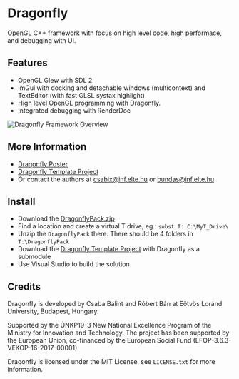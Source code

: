 # Dragonfly

OpenGL C++ framework with focus on high level code, high performace, and debugging with UI.

## Features

 - OpenGL Glew with SDL 2
 - ImGui with docking and detachable windows (multicontext) and TextEditor (with fast GLSL systax highlight)
 - High level OpenGL programming with Dragonfly.
 - Integrated debugging with RenderDoc
 
 ![Dragonfly Framework Overview](/Framework/overview.png)

## More Information

 - [Dragonfly Poster](https://people.inf.elte.hu/csabix/publications/articles/WSPS_2020_Poster_Dragonfly.pdf)
 - [Dragonfly Template Project](https://github.com/ELTE-IK-CG/The-Dragon-Flies)
 - Or contact the authors at csabix@inf.elte.hu or bundas@inf.elte.hu
 
## Install

 - Download the [DragonflyPack.zip](https://drive.google.com/file/d/1YHrIyQqoi5fef00poe038AW2M7P9rVfB/view?usp=sharing)
 - Find a location and create a virtual T drive, eg.: `subst T: C:\MyT_Drive\`
 - Unzip the `DragonflyPack` there. There should be 4 folders in `T:\DragonflyPack`
 - Download the [Dragonfly Template Project](https://github.com/ELTE-IK-CG/The-Dragon-Flies) with Dragonfly as a submodule
 - Use Visual Studio to build the solution

## Credits

Dragonfly is developed by Csaba Bálint and Róbert Bán at Eötvös Loránd University, Budapest, Hungary.

Supported by the ÚNKP19-3 New National Excellence Program of the Ministry for Innovation and Technology. The project has been supported by the European Union, co-financed by the European Social Fund (EFOP-3.6.3-VEKOP-16-2017-00001).

Dragonfly is licensed under the MIT License, see `LICENSE.txt` for more information.